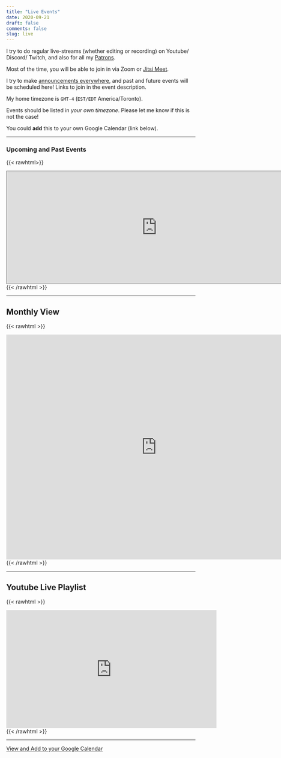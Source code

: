 ```yaml
---
title: "Live Events"
date: 2020-09-21
draft: false
comments: false
slug: live
---
```


I try to do regular live-streams (whether editing or recording) on Youtube/ Discord/ Twitch, and also for all my [Patrons](/support).

Most of the time, you will be able to join in via Zoom or [Jitsi Meet](https://meet.jit.si).

I try to make [announcements everywhere](/links#socials), and past and future events will be scheduled here! Links to join in the event description.

My home timezone is `GMT-4` (`EST/EDT` America/Toronto).

Events should be listed in *your own timezone*. Please let me know if this is not the case!

You could **add** this to your own Google Calendar (link below).

---

### Upcoming and Past Events

{{< rawhtml>}}
<iframe src="https://calendar.google.com/calendar/embed?height=400&amp;wkst=1&amp;bgcolor=%23ffffff&amp;ctz=America%2FToronto&amp;src=MzBqdWNhNXFrNW02NWpoY2M1bDFhdnVzZTBAZ3JvdXAuY2FsZW5kYXIuZ29vZ2xlLmNvbQ&amp;color=%233F51B5&amp;mode=AGENDA&amp;showNav=0&amp;showTitle=0&amp;showPrint=0&amp;showTabs=0&amp;showCalendars=0" style="border:solid 1px #777" width="800" height="300" frameborder="0" scrolling="no"></iframe>
{{< /rawhtml >}}

---

## Monthly View

{{< rawhtml >}}
<iframe src="https://calendar.google.com/calendar/embed?src=30juca5qk5m65jhcc5l1avuse0%40group.calendar.google.com&ctz=America%2FToronto" style="border: 0" width="800" height="600" frameborder="0" scrolling="no"></iframe>
{{< /rawhtml >}}

---

## Youtube Live Playlist

{{< rawhtml >}}
<iframe width="560" height="315" src="https://www.youtube.com/embed/videoseries?list=PLg9w-hysP5nJWhTutmxsSHB90znXrOIHu" frameborder="0" allow="accelerometer; autoplay; clipboard-write; encrypted-media; gyroscope; picture-in-picture" allowfullscreen></iframe>
{{< /rawhtml >}}

---

[View and Add to your Google Calendar](https://calendar.google.com/calendar/embed?src=30juca5qk5m65jhcc5l1avuse0%40group.calendar.google.com)
